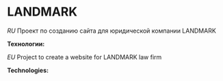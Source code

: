 # LANDMARK

*RU*
Проект по созданию сайта для юридической компании LANDMARK

**Технологии:**

*EU*
Project to create a website for LANDMARK law firm

**Technologies:**